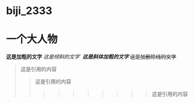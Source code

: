 # biji_2333
# 一个大人物

**这是加粗的文字**
*这是倾斜的文字*`
***这是斜体加粗的文字***
~~这是加删除线的文字~~
>这是引用的内容
>>这是引用的内容
>>>>>>>>>>这是引用的内容
